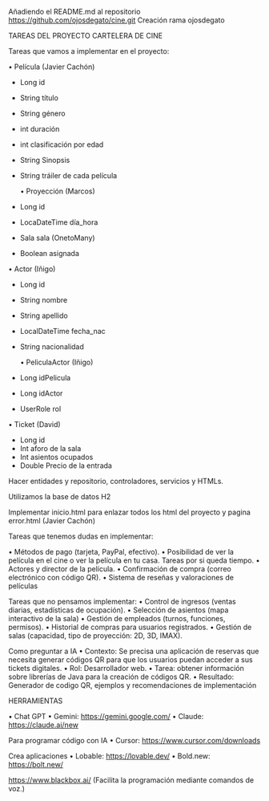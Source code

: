 Añadiendo el README.md al repositorio https://github.com/ojosdegato/cine.git
Creación rama ojosdegato

TAREAS DEL PROYECTO CARTELERA DE CINE

Tareas que vamos a implementar en el proyecto:

   •	Película (Javier Cachón)
*   Long id
*   String título
*   String género
*   int duración
*   int clasificación por edad
*   String Sinopsis
*   String tráiler de cada película

    •	Proyección (Marcos)
*    Long id
*    LocaDateTime día_hora
*    Sala sala (OnetoMany) 
*    Boolean asignada

   •	Actor (Iñigo)
*   Long id
*   String nombre
*   String apellido
*   LocalDateTime fecha_nac
*   String nacionalidad

      •	 PeliculaActor (Iñigo)
*    Long idPelicula
*    Long idActor
*    UserRole rol

   •	Ticket (David)
*   Long id
*   Int aforo de la sala
*   Int asientos ocupados
*	Double Precio de la entrada

Hacer entidades y repositorio, controladores, servicios y HTMLs.

Utilizamos la base de datos H2

Implementar inicio.html para enlazar todos los html del proyecto y pagina error.html (Javier Cachón)

Tareas que tenemos dudas en implementar:

•	Métodos de pago (tarjeta, PayPal, efectivo).
•	Posibilidad de ver la película en el cine o ver la película en tu casa.
Tareas por si queda tiempo.
•	Actores y director de la película.
•	Confirmación de compra (correo electrónico con código QR).
•	Sistema de reseñas y valoraciones de películas



Tareas que no pensamos implementar:
•	Control de ingresos (ventas diarias, estadísticas de ocupación).
•	Selección de asientos (mapa interactivo de la sala)
•	Gestión de empleados (turnos, funciones, permisos).
•	Historial de compras para usuarios registrados.
•	Gestión de salas (capacidad, tipo de proyección: 2D, 3D, IMAX).


Como preguntar a IA
•	Contexto: Se precisa una aplicación de reservas que necesita generar códigos QR para que los usuarios puedan acceder a sus tickets digitales.
•	Rol: Desarrollador web.
•	Tarea: obtener información sobre librerías de Java para la creación de códigos QR.
•	Resultado: Generador de codigo QR, ejemplos y recomendaciones de implementación

HERRAMIENTAS

•	Chat GPT
•	Gemini: https://gemini.google.com/
•	Claude: https://claude.ai/new

Para programar código con IA
•	Cursor: https://www.cursor.com/downloads

Crea aplicaciones
•	Lobable:  https://lovable.dev/
•	Bold.new:  https://bolt.new/

https://www.blackbox.ai/  (Facilita la programación mediante comandos de voz.)

